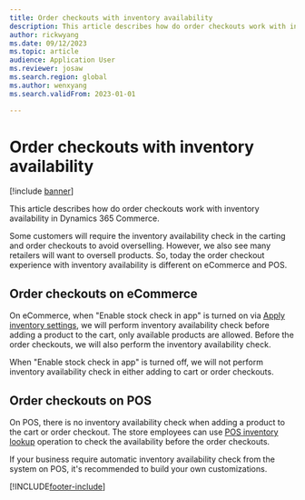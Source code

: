 ```yaml
---
title: Order checkouts with inventory availability
description: This article describes how do order checkouts work with inventory availability in Dynamics 365 Commerce.
author: rickwyang
ms.date: 09/12/2023
ms.topic: article
audience: Application User
ms.reviewer: josaw
ms.search.region: global
ms.author: wenxyang
ms.search.validFrom: 2023-01-01

---
```


# Order checkouts with inventory availability

[!include [banner](includes/banner.md)]

This article describes how do order checkouts work with inventory availability in Dynamics 365 Commerce.

Some customers will require the inventory availability check in the carting and order checkouts to avoid overselling. However, we also see many retailers will want to oversell products. So, today the order checkout experience with inventory availability is different on eCommerce and POS.

## Order checkouts on eCommerce

On eCommerce, when "Enable stock check in app" is turned on via [Apply inventory settings](inventory-settings.md), we will perform inventory availability check before adding a product to the cart, only available products are allowed. Before the order checkouts, we will also perform the inventory availability check.

When "Enable stock check in app" is turned off, we will not perform inventory availability check in either adding to cart or order checkouts.

## Order checkouts on POS

On POS, there is no inventory availability check when adding a product to the cart or order checkout. The store employees can use [POS inventory lookup](pos-inventory-lookup-operation.md) operation to check the availability before the order checkouts.

If your business require automatic inventory availability check from the system on POS, it's recommended to build your own customizations.

[!INCLUDE[footer-include](../includes/footer-banner.md)]
